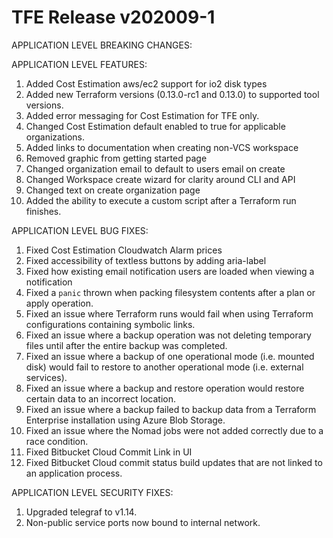 # TFE Release v202009-1


APPLICATION LEVEL BREAKING CHANGES:



APPLICATION LEVEL FEATURES:
1. Added Cost Estimation aws/ec2 support for io2 disk types
1. Added new Terraform versions (0.13.0-rc1 and 0.13.0) to supported tool versions.
1. Added error messaging for Cost Estimation for TFE only.
1. Changed Cost Estimation default enabled to true for applicable organizations.
1. Added links to documentation when creating non-VCS workspace
1. Removed graphic from getting started page
1. Changed organization email to default to users email on create
1. Changed Workspace create wizard for clarity around CLI and API
1. Changed text on create organization page
1. Added the ability to execute a custom script after a Terraform run finishes.

APPLICATION LEVEL BUG FIXES:
1. Fixed Cost Estimation Cloudwatch Alarm prices
1. Fixed accessibility of textless buttons by adding aria-label
1. Fixed how existing email notification users are loaded when viewing a notification
1. Fixed a `panic` thrown when packing filesystem contents after a plan or apply operation.
1. Fixed an issue where Terraform runs would fail when using Terraform configurations containing symbolic links.
1. Fixed an issue where a backup operation was not deleting temporary files until after the entire backup was completed.
1. Fixed an issue where a backup of one operational mode (i.e. mounted disk) would fail to restore to another operational mode (i.e. external services).
1. Fixed an issue where a backup and restore operation would restore certain data to an incorrect location.
1. Fixed an issue where a backup failed to backup data from a Terraform Enterprise installation using Azure Blob Storage.
1. Fixed an issue where the Nomad jobs were not added correctly due to a race condition.
1. Fixed Bitbucket Cloud Commit Link in UI
1. Fixed Bitbucket Cloud commit status build updates that are not linked to an application process.

APPLICATION LEVEL SECURITY FIXES:
1. Upgraded telegraf to v1.14.
1. Non-public service ports now bound to internal network.


